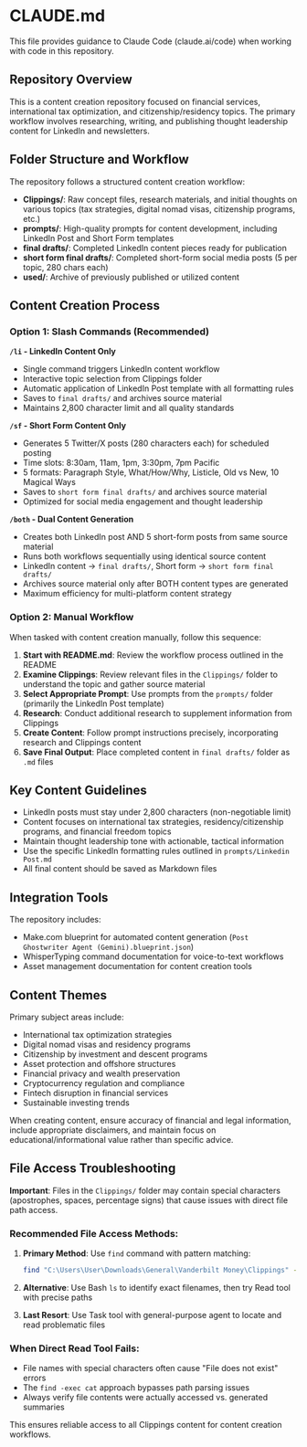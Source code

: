 # CLAUDE.md

This file provides guidance to Claude Code (claude.ai/code) when working with code in this repository.

## Repository Overview

This is a content creation repository focused on financial services, international tax optimization, and citizenship/residency topics. The primary workflow involves researching, writing, and publishing thought leadership content for LinkedIn and newsletters.

## Folder Structure and Workflow

The repository follows a structured content creation workflow:

- **Clippings/**: Raw concept files, research materials, and initial thoughts on various topics (tax strategies, digital nomad visas, citizenship programs, etc.)
- **prompts/**: High-quality prompts for content development, including LinkedIn Post and Short Form templates
- **final drafts/**: Completed LinkedIn content pieces ready for publication
- **short form final drafts/**: Completed short-form social media posts (5 per topic, 280 chars each)
- **used/**: Archive of previously published or utilized content

## Content Creation Process

### Option 1: Slash Commands (Recommended)

**`/li` - LinkedIn Content Only**
- Single command triggers LinkedIn content workflow
- Interactive topic selection from Clippings folder  
- Automatic application of LinkedIn Post template with all formatting rules
- Saves to `final drafts/` and archives source material
- Maintains 2,800 character limit and all quality standards

**`/sf` - Short Form Content Only**
- Generates 5 Twitter/X posts (280 characters each) for scheduled posting
- Time slots: 8:30am, 11am, 1pm, 3:30pm, 7pm Pacific
- 5 formats: Paragraph Style, What/How/Why, Listicle, Old vs New, 10 Magical Ways
- Saves to `short form final drafts/` and archives source material
- Optimized for social media engagement and thought leadership

**`/both` - Dual Content Generation**
- Creates both LinkedIn post AND 5 short-form posts from same source material
- Runs both workflows sequentially using identical source content
- LinkedIn content → `final drafts/`, Short form → `short form final drafts/`
- Archives source material only after BOTH content types are generated
- Maximum efficiency for multi-platform content strategy

### Option 2: Manual Workflow
When tasked with content creation manually, follow this sequence:

1. **Start with README.md**: Review the workflow process outlined in the README
2. **Examine Clippings**: Review relevant files in the `Clippings/` folder to understand the topic and gather source material
3. **Select Appropriate Prompt**: Use prompts from the `prompts/` folder (primarily the LinkedIn Post template)
4. **Research**: Conduct additional research to supplement information from Clippings
5. **Create Content**: Follow prompt instructions precisely, incorporating research and Clippings content
6. **Save Final Output**: Place completed content in `final drafts/` folder as `.md` files

## Key Content Guidelines

- LinkedIn posts must stay under 2,800 characters (non-negotiable limit)
- Content focuses on international tax strategies, residency/citizenship programs, and financial freedom topics
- Maintain thought leadership tone with actionable, tactical information
- Use the specific LinkedIn formatting rules outlined in `prompts/Linkedin Post.md`
- All final content should be saved as Markdown files

## Integration Tools

The repository includes:
- Make.com blueprint for automated content generation (`Post Ghostwriter Agent (Gemini).blueprint.json`)
- WhisperTyping command documentation for voice-to-text workflows
- Asset management documentation for content creation tools

## Content Themes

Primary subject areas include:
- International tax optimization strategies
- Digital nomad visas and residency programs
- Citizenship by investment and descent programs
- Asset protection and offshore structures
- Financial privacy and wealth preservation
- Cryptocurrency regulation and compliance
- Fintech disruption in financial services
- Sustainable investing trends

When creating content, ensure accuracy of financial and legal information, include appropriate disclaimers, and maintain focus on educational/informational value rather than specific advice.

## File Access Troubleshooting

**Important**: Files in the `Clippings/` folder may contain special characters (apostrophes, spaces, percentage signs) that cause issues with direct file path access.

### Recommended File Access Methods:

1. **Primary Method**: Use `find` command with pattern matching:
   ```bash
   find "C:\Users\User\Downloads\General\Vanderbilt Money\Clippings" -name "*keyword*" -exec cat {} \;
   ```

2. **Alternative**: Use Bash `ls` to identify exact filenames, then try Read tool with precise paths

3. **Last Resort**: Use Task tool with general-purpose agent to locate and read problematic files

### When Direct Read Tool Fails:
- File names with special characters often cause "File does not exist" errors
- The `find -exec cat` approach bypasses path parsing issues
- Always verify file contents were actually accessed vs. generated summaries

This ensures reliable access to all Clippings content for content creation workflows.